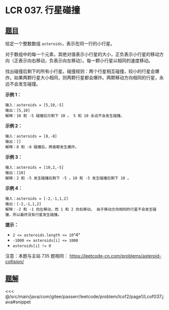 # LCR 037. 行星碰撞

## [题目](https://leetcode.cn/problems/XagZNi/)
给定一个整数数组 `asteroids`，表示在同一行的小行星。

对于数组中的每一个元素，其绝对值表示小行星的大小，正负表示小行星的移动方向（正表示向右移动，负表示向左移动）。每一颗小行星以相同的速度移动。

找出碰撞后剩下的所有小行星。碰撞规则：两个行星相互碰撞，较小的行星会爆炸。如果两颗行星大小相同，则两颗行星都会爆炸。两颗移动方向相同的行星，永远不会发生碰撞。

**示例 1：**

```
输入：asteroids = [5,10,-5]
输出：[5,10]
解释：10 和 -5 碰撞后只剩下 10 。 5 和 10 永远不会发生碰撞。
```

**示例 2：**

```
输入：asteroids = [8,-8]
输出：[]
解释：8 和 -8 碰撞后，两者都发生爆炸。
```

**示例 3：**

```
输入：asteroids = [10,2,-5]
输出：[10]
解释：2 和 -5 发生碰撞后剩下 -5 。10 和 -5 发生碰撞后剩下 10 。
```

**示例 4：**

```
输入：asteroids = [-2,-1,1,2]
输出：[-2,-1,1,2]
解释：-2 和 -1 向左移动，而 1 和 2 向右移动。 由于移动方向相同的行星不会发生碰撞，所以最终没有行星发生碰撞。 
```

**提示：**

* `2 <= asteroids.length <= 10`^4^
* `-1000 <= asteroids[i] <= 1000`
* `asteroids[i] != 0`

注意：本题与主站 735 题相同： <https://leetcode-cn.com/problems/asteroid-collision/>


## [题解](https://github.com/PasseRR/JavaLeetCode/blob/master/src/main/java/com/gitee/passerr/leetcode/problem/lcof2/page1/Lcof037.java)

<<< @/src/main/java/com/gitee/passerr/leetcode/problem/lcof2/page1/Lcof037.java#snippet
